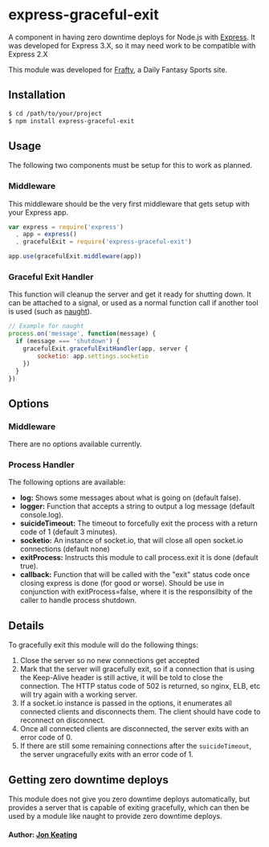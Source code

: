 # express-graceful-exit

A component in having zero downtime deploys for Node.js with [Express](http://expressjs.com/). It was developed for Express 3.X, so it may need work to be compatible with Express 2.X

This module was developed for [Frafty](https://www.frafty.com/), a Daily Fantasy Sports site.

## Installation

```` bash
$ cd /path/to/your/project
$ npm install express-graceful-exit
````

## Usage

The following two components must be setup for this to work as planned.

### Middleware

This middleware should be the very first middleware that gets setup with your Express app.

```` javascript
var express = require('express')
  , app = express()
  , gracefulExit = require('express-graceful-exit')

app.use(gracefulExit.middleware(app))
````

### Graceful Exit Handler

This function will cleanup the server and get it ready for shutting down. It can be attached to a signal, or used as a normal function call if another tool is used (such as [naught](https://github.com/indabamusic/naught)).

```` javascript
// Example for naught
process.on('message', function(message) {
  if (message === 'shutdown') {
    gracefulExit.gracefulExitHandler(app, server {
        socketio: app.settings.socketio
    })
  }
})
````

## Options

### Middleware

There are no options available currently.

### Process Handler

The following options are available:

* __log:__ Shows some messages about what is going on (default false).
* __logger:__ Function that accepts a string to output a log message (default console.log).
* __suicideTimeout:__ The timeout to forcefully exit the process with a return code of 1 (default 3 minutes).
* __socketio:__ An instance of socket.io, that will close all open socket.io connections (default none)
* __exitProcess:__ Instructs this module to call process.exit it is done (default true).
* __callback:__ Function that will be called with the "exit" status code once closing express is done (for good or worse). Should be use in conjunction with exitProcess=false, where it is the responsilbity of the caller to handle process shutdown.

## Details

To gracefully exit this module will do the following things:

1. Close the server so no new connections get accepted
2. Mark that the server will gracefully exit, so if a connection that is using the Keep-Alive header is still active, it will be told to close the connection. The HTTP status code of 502 is returned, so nginx, ELB, etc will try again with a working server.
3. If a socket.io instance is passed in the options, it enumerates all connected clients and disconnects them. The client should have code to reconnect on disconnect.
5. Once all connected clients are disconnected, the server exits with an error code of 0.
6. If there are still some remaining connections after the `suicideTimeout`, the server ungracefully exits with an error code of 1.

## Getting zero downtime deploys

This module does not give you zero downtime deploys automatically, but provides a server that is capable of exiting gracefully, which can then be used by a module like naught to provide zero downtime deploys.

#### Author: [Jon Keating](http://twitter.com/emostar)


